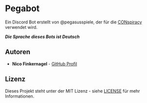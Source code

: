 # Pegabot

 Ein Discord Bot erstellt von @pegasusspiele, der für die [CONspiracy](https://pegasus.de/conspiracy) verwendet wird.

 ***Die Sprache dieses Bots ist Deutsch***

 ## Autoren

 * **Nico Finkernagel** - [GitHub Profil](https://github.com/gruselhaus)

 ## Lizenz

Dieses Projekt steht unter der MIT Lizenz - siehe [LICENSE](LICENSE) für mehr Informationen.

